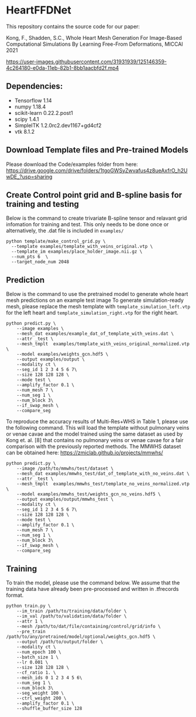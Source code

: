 # HeartFFDNet

This repository contains the source code for our paper:

Kong, F., Shadden, S.C., Whole Heart Mesh Generation For Image-Based Computational Simulations By Learning Free-From Deformations, MICCAI 2021

https://user-images.githubusercontent.com/31931939/125146359-4c264180-e0da-11eb-82b1-8bb1aacbfd2f.mp4

## Dependencies:

  - Tensorflow                     1.14
  - numpy                         1.18.4                          
  - scikit-learn                  0.22.2.post1           
  - scipy                         1.4.1                   
  - SimpleITK                     1.2.0rc2.dev1167+gd4cf2
  - vtk                           8.1.2                  

## Download Template files and Pre-trained Models
Please download the Code/examples folder from here:
https://drive.google.com/drive/folders/1tgoGWSyZwvafus4z8ueAxfrO_h2UwDE_?usp=sharing

## Create Control point grid and B-spline basis for training and testing
Below is the command to create trivariate B-spline tensor and relavant grid infomation for training and test. This only needs to be done once or alternatively, the .dat file is included in `examples/`
```
python template/make_control_grid.py \
  --template examples/template_with_veins_original.vtp \
  --template_im examples/place_holder_image.nii.gz \
  --num_pts 6  \
  --target_node_num 2048
```

## Prediction
Below is the command to use the pretrained model to generate whole heart mesh predictions on an example test image 
To generate simulation-ready mesh, please replace the mesh template with `template_simulation_left.vtp` for the left heart and `template_simulation_right.vtp` for the right heart.

```
python predict.py \
    --image examples \
    --mesh_dat examples/example_dat_of_template_with_veins.dat \
    --attr _test \
    --mesh_tmplt  examples/template_with_veins_original_normalized.vtp  \
    --model examples/weights_gcn.hdf5 \
    --output examples/output \
    --modality ct \
    --seg_id 1 2 3 4 5 6 7\
    --size 128 128 128 \
    --mode test \
    --amplify_factor 0.1 \
    --num_mesh 7 \
    --num_seg 1 \
    --num_block 3\
    --if_swap_mesh \
    --compare_seg
```
To reproduce the accuracy results of Multi-Res+WHS in Table 1, please use the following command. This will load the template without pulmonary veins or venae cavae and the model trained using the same dataset as used by Kong et. al. [8] that contains no pulmonary veins or venae cavae for a fair comparison with the previously reported methods. The MMWHS dataset can be obtained here: https://zmiclab.github.io/projects/mmwhs/

```
python predict.py \
    --image /path/to/mmwhs/test/dataset \
    --mesh_dat examples/mmwhs_test/dat_of_template_with_no_veins.dat \
    --attr _test \
    --mesh_tmplt  examples/mmwhs_test/template_no_veins_normalized.vtp  \
    --model examples/mmwhs_test/weights_gcn_no_veins.hdf5 \
    --output examples/output/mmwhs_test \
    --modality ct \
    --seg_id 1 2 3 4 5 6 7\
    --size 128 128 128 \
    --mode test \
    --amplify_factor 0.1 \
    --num_mesh 7 \
    --num_seg 1 \
    --num_block 3\
    --if_swap_mesh \
    --compare_seg
```

## Training 
To train the model, please use the command below. We assume that the training data have already been pre-processed and written in .tfrecords format.
```
python train.py \
    --im_train /path/to/training/data/folder \
    --im_val /path/to/validation/data/folder \
    --attr 1 \
    --mesh /path/to/dat/file/containing/control/grid/info \
    --pre_train /path/to/any/pretrained/model/optional/weights_gcn.hdf5 \
    --output /path/to/output/folder \
    --modality ct \
    --num_epoch 100 \
    --batch_size 1 \
    --lr 0.001 \
    --size 128 128 128 \
    --cf_ratio 1. \
    --mesh_ids 0 1 2 3 4 5 6\
    --num_seg 1 \
    --num_block 3\
    --seg_weight 100 \
    --ctrl_weight 200 \
    --amplify_factor 0.1 \
    --shuffle_buffer_size 128
```
